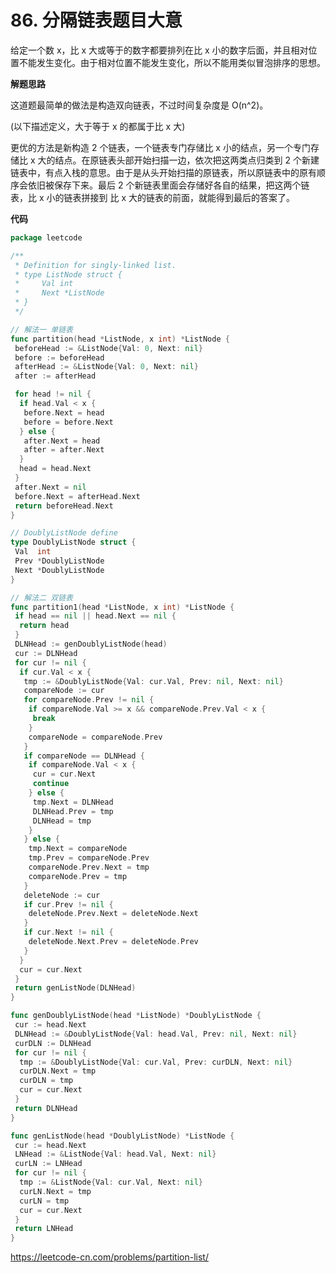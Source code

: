 # 86. 分隔链表**题目大意**  

给定一个数 x，比 x 大或等于的数字都要排列在比 x 小的数字后面，并且相对位置不能发生变化。由于相对位置不能发生变化，所以不能用类似冒泡排序的思想。

**解题思路** 

这道题最简单的做法是构造双向链表，不过时间复杂度是 O(n^2)。

(以下描述定义，大于等于 x 的都属于比 x 大)

更优的方法是新构造 2 个链表，一个链表专门存储比 x 小的结点，另一个专门存储比 x 大的结点。在原链表头部开始扫描一边，依次把这两类点归类到 2 个新建链表中，有点入栈的意思。由于是从头开始扫描的原链表，所以原链表中的原有顺序会依旧被保存下来。最后 2 个新链表里面会存储好各自的结果，把这两个链表，比 x 小的链表拼接到 比 x 大的链表的前面，就能得到最后的答案了。

**代码**  

```go
package leetcode

/**
 * Definition for singly-linked list.
 * type ListNode struct {
 *     Val int
 *     Next *ListNode
 * }
 */

// 解法一 单链表
func partition(head *ListNode, x int) *ListNode {
 beforeHead := &ListNode{Val: 0, Next: nil}
 before := beforeHead
 afterHead := &ListNode{Val: 0, Next: nil}
 after := afterHead

 for head != nil {
  if head.Val < x {
   before.Next = head
   before = before.Next
  } else {
   after.Next = head
   after = after.Next
  }
  head = head.Next
 }
 after.Next = nil
 before.Next = afterHead.Next
 return beforeHead.Next
}

// DoublyListNode define
type DoublyListNode struct {
 Val  int
 Prev *DoublyListNode
 Next *DoublyListNode
}

// 解法二 双链表
func partition1(head *ListNode, x int) *ListNode {
 if head == nil || head.Next == nil {
  return head
 }
 DLNHead := genDoublyListNode(head)
 cur := DLNHead
 for cur != nil {
  if cur.Val < x {
   tmp := &DoublyListNode{Val: cur.Val, Prev: nil, Next: nil}
   compareNode := cur
   for compareNode.Prev != nil {
    if compareNode.Val >= x && compareNode.Prev.Val < x {
     break
    }
    compareNode = compareNode.Prev
   }
   if compareNode == DLNHead {
    if compareNode.Val < x {
     cur = cur.Next
     continue
    } else {
     tmp.Next = DLNHead
     DLNHead.Prev = tmp
     DLNHead = tmp
    }
   } else {
    tmp.Next = compareNode
    tmp.Prev = compareNode.Prev
    compareNode.Prev.Next = tmp
    compareNode.Prev = tmp
   }
   deleteNode := cur
   if cur.Prev != nil {
    deleteNode.Prev.Next = deleteNode.Next
   }
   if cur.Next != nil {
    deleteNode.Next.Prev = deleteNode.Prev
   }
  }
  cur = cur.Next
 }
 return genListNode(DLNHead)
}

func genDoublyListNode(head *ListNode) *DoublyListNode {
 cur := head.Next
 DLNHead := &DoublyListNode{Val: head.Val, Prev: nil, Next: nil}
 curDLN := DLNHead
 for cur != nil {
  tmp := &DoublyListNode{Val: cur.Val, Prev: curDLN, Next: nil}
  curDLN.Next = tmp
  curDLN = tmp
  cur = cur.Next
 }
 return DLNHead
}

func genListNode(head *DoublyListNode) *ListNode {
 cur := head.Next
 LNHead := &ListNode{Val: head.Val, Next: nil}
 curLN := LNHead
 for cur != nil {
  tmp := &ListNode{Val: cur.Val, Next: nil}
  curLN.Next = tmp
  curLN = tmp
  cur = cur.Next
 }
 return LNHead
}
```

https://leetcode-cn.com/problems/partition-list/
